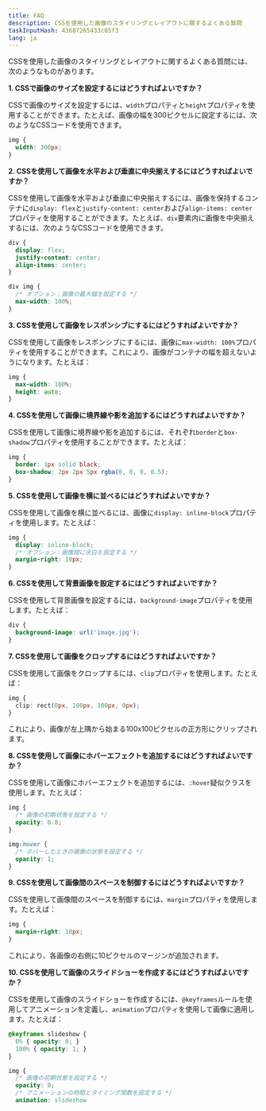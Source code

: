 ```yaml
---
title: FAQ
description: CSSを使用した画像のスタイリングとレイアウトに関するよくある質問
taskInputHash: 43687265433c85f3
lang: ja
---
```

CSSを使用した画像のスタイリングとレイアウトに関するよくある質問には、次のようなものがあります。

**1. CSSで画像のサイズを設定するにはどうすればよいですか？**

CSSで画像のサイズを設定するには、`width`プロパティと`height`プロパティを使用することができます。たとえば、画像の幅を300ピクセルに設定するには、次のようなCSSコードを使用できます。

```css
img {
  width: 300px;
}
``` 

**2. CSSを使用して画像を水平および垂直に中央揃えするにはどうすればよいですか？**

CSSを使用して画像を水平および垂直に中央揃えするには、画像を保持するコンテナに`display: flex`と`justify-content: center`および`align-items: center`プロパティを使用することができます。たとえば、`div`要素内に画像を中央揃えするには、次のようなCSSコードを使用できます。

```css
div {
  display: flex;
  justify-content: center;
  align-items: center;
}

div img {
  /* オプション：画像の最大幅を設定する */
  max-width: 100%;
}
``` 

**3. CSSを使用して画像をレスポンシブにするにはどうすればよいですか？**

CSSを使用して画像をレスポンシブにするには、画像に`max-width: 100%`プロパティを使用することができます。これにより、画像がコンテナの幅を超えないようになります。たとえば：

```css
img {
  max-width: 100%;
  height: auto;
}
``` 

**4. CSSを使用して画像に境界線や影を追加するにはどうすればよいですか？**

CSSを使用して画像に境界線や影を追加するには、それぞれ`border`と`box-shadow`プロパティを使用することができます。たとえば：

```css
img {
  border: 1px solid black;
  box-shadow: 2px 2px 5px rgba(0, 0, 0, 0.5);
}
``` 

**5. CSSを使用して画像を横に並べるにはどうすればよいですか？**

CSSを使用して画像を横に並べるには、画像に`display: inline-block`プロパティを使用します。たとえば：

```css
img {
  display: inline-block;
  /* オプション：画像間に余白を設定する */
  margin-right: 10px;
}
``` 

**6. CSSを使用して背景画像を設定するにはどうすればよいですか？**

CSSを使用して背景画像を設定するには、`background-image`プロパティを使用します。たとえば：

```css
div {
  background-image: url('image.jpg');
}
``` 

**7. CSSを使用して画像をクロップするにはどうすればよいですか？**

CSSを使用して画像をクロップするには、`clip`プロパティを使用します。たとえば：

```css
img {
  clip: rect(0px, 100px, 100px, 0px);
}
```

これにより、画像が左上隅から始まる100x100ピクセルの正方形にクリップされます。 

**8. CSSを使用して画像にホバーエフェクトを追加するにはどうすればよいですか？**

CSSを使用して画像にホバーエフェクトを追加するには、`:hover`疑似クラスを使用します。たとえば：

```css
img {
  /* 画像の初期状態を設定する */
  opacity: 0.8;
}

img:hover {
  /* ホバーしたときの画像の状態を設定する */
  opacity: 1;
}
``` 

**9. CSSを使用して画像間のスペースを制御するにはどうすればよいですか？**

CSSを使用して画像間のスペースを制御するには、`margin`プロパティを使用します。たとえば：

```css
img {
  margin-right: 10px;
}
```

これにより、各画像の右側に10ピクセルのマージンが追加されます。

**10. CSSを使用して画像のスライドショーを作成するにはどうすればよいですか？**

CSSを使用して画像のスライドショーを作成するには、`@keyframes`ルールを使用してアニメーションを定義し、`animation`プロパティを使用して画像に適用します。たとえば：

```css
@keyframes slideshow {
  0% { opacity: 0; }
  100% { opacity: 1; }
}

img {
  /* 画像の初期状態を設定する */
  opacity: 0;
  /* アニメーションの時間とタイミング関数を設定する */
  animation: slideshow
